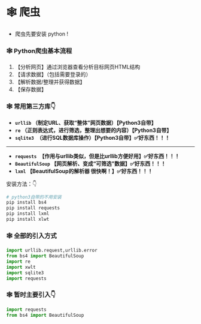 # 🕸️ 爬虫

- 爬虫先要安装 python !

### 🕸️ Python爬虫基本流程
1. 【分析网页】通过浏览器查看分析目标网页HTML结构
2. 【请求数据】（包括需要登录的）
3. 【解析数据/整理并获得数据】
4. 【保存数据】

### 🕸️ 常用第三方库👇
- **`urllib` （制定URL、获取“整体”网页数据）【Python3自带】**
- **`re` （正则表达式，进行筛选，整理出想要的内容）【Python3自带】**
- **`sqlite3 `（进行SQL数据库操作）【Python3自带】✅好东西！！！**

---

- **`requests `【作用与urllib类似，但是比urllib方便好用】✅好东西！！！**
- **`BeautifulSoup` 【网页解析、变成“可筛选”数据】✅好东西！！！**
- **`lxml` 【BeautifulSoup的解析器 很快啊！】✅好东西！！！**

安装方法：👇
```sh
# python3自带的不用安装
pip install bs4
pip install requests
pip install lxml
pip install xlwt
```

### 🕸️ 全部的引入方式
```python
import urllib.request,urllib.error
from bs4 import BeautifulSoup
import re
import xwlt
import sqlite3
import requests
```

### 🕸️ 暂时主要引入👇
```python
import requests
from bs4 import BeautifulSoup
```

